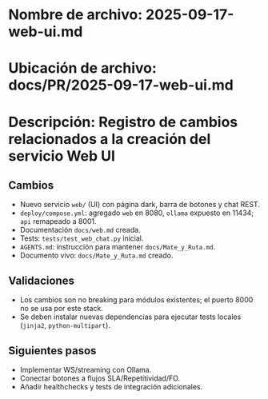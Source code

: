 # Nombre de archivo: 2025-09-17-web-ui.md
# Ubicación de archivo: docs/PR/2025-09-17-web-ui.md
# Descripción: Registro de cambios relacionados a la creación del servicio Web UI

## Cambios

- Nuevo servicio `web/` (UI) con página dark, barra de botones y chat REST.
- `deploy/compose.yml`: agregado `web` en 8080, `ollama` expuesto en 11434; `api` remapeado a 8001.
- Documentación `docs/web.md` creada.
- Tests: `tests/test_web_chat.py` inicial.
- `AGENTS.md`: instrucción para mantener `docs/Mate_y_Ruta.md`.
- Documento vivo: `docs/Mate_y_Ruta.md` creado.

## Validaciones

- Los cambios son no breaking para módulos existentes; el puerto 8000 no se usa por este stack.
- Se deben instalar nuevas dependencias para ejecutar tests locales (`jinja2`, `python-multipart`).

## Siguientes pasos

- Implementar WS/streaming con Ollama.
- Conectar botones a flujos SLA/Repetitividad/FO.
- Añadir healthchecks y tests de integración adicionales.
